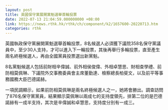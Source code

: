 ```yaml
---
layout: post
title: 英國保守黨展開黨魁選舉首輪投票
date: 2022-07-13 21:04:59.000000000 +08:00
link: https://news.rthk.hk/rthk/ch/component/k2/1657600-20220713.htm
categories: rthk
---
```


英國執政保守黨展開黨魁選舉首輪投票，8名候選人必須獲下議院358名保守黨議員中，至少30人支持，才可以進入下一輪投票，其後再舉行多輪投票，直至產生兩名終極候選人，再由全國黨員投票選出新黨魁。

8名黨魁候選人包括前財相辛偉誠、前外相侯俊偉、外相卓慧思、財相查學禮、前防相莫佩琳、下議院外交事務委員會主席董勤達、檢察總長柏斐文，以及前平等事務國務大臣巴德諾赫。

一項民調顯示，如果前防相莫佩琳是兩名終極候選人之一，她將會勝出。調查訪問了876名保守黨黨員，結果顯示莫佩琳以兩成七的支持度領先，排第二位的是巴德諾赫有一成半支持，其次是辛偉誠和卓慧思，支持度分別有一成三。
